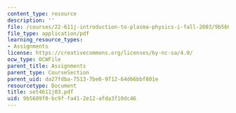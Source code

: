 ```yaml
---
content_type: resource
description: ''
file: /courses/22-611j-introduction-to-plasma-physics-i-fall-2003/9b5609f0bc9ffa412e12afda3f10dc46_set4611j03.pdf
file_type: application/pdf
learning_resource_types:
- Assignments
license: https://creativecommons.org/licenses/by-nc-sa/4.0/
ocw_type: OCWFile
parent_title: Assignments
parent_type: CourseSection
parent_uid: da27fdba-7513-7be0-9712-64d66bbf801e
resourcetype: Document
title: set4611j03.pdf
uid: 9b5609f0-bc9f-fa41-2e12-afda3f10dc46
---
```

